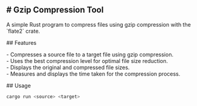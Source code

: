 <h2># Gzip Compression Tool </h2>

<p>A simple Rust program to compress files using gzip compression with the `flate2` crate.</p>

<p>## Features</p>

<span>- Compresses a source file to a target file using gzip compression.</span><br>
<span>- Uses the best compression level for optimal file size reduction.</span><br>
<span>- Displays the original and compressed file sizes.<span><br>
<span>- Measures and displays the time taken for the compression process.</span><br>

<p>## Usage</p>

```bash
cargo run <source> <target>
